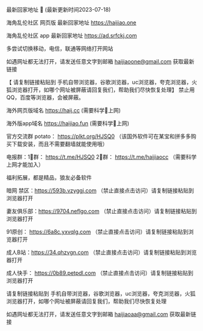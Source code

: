  最新回家地址 👋 (最新更新时间2023-07-18)

海角乱伦社区 网页版 最新回家地址  https://haijiao.one

海角乱伦社区 app 最新回家地址 https://ad.srfckj.com

多尝试切换移动，电信，联通等网络打开网站

如遇网址都无法打开，请发送任意文字到邮箱  haijiaoone@gmail.com  获取最新链接

【 请复制链接粘贴到 手机自带浏览器，谷歌浏览器，uc浏览器，夸克浏览器，火狐浏览器打开，如哪个网址被屏蔽请回复我们，帮助我们尽快恢复处理】
禁止用QQ，百度等浏览器，会被屏蔽。

海外网页版域名  https://haij.cc   (需要科学🔬上网)

海外版app域名  https://haijiao.fun  (需要科学🔬上网)

官方交流群   potato： https://plkt.org/HJSQ0 （该国外软件可在某宝和拼多多购买下载安装，而且不需要翻墙就能使用哦）

电报群：1⃣️群：  https://t.me/HJSQ0    2⃣️群： https://t.me/haijiaocc  （需要科学上网才能加入）


福利拓展，都是精品，狼友必备软件

暗网 禁区：https://593b.vzyggj.com （禁止直接点击访问）请复制链接粘贴到浏览器打开

妻友俱乐部：https://9704.neflgo.com （禁止直接点击访问）请复制链接粘贴到浏览器打开

91原创：   https://6a8c.yxvqlg.com （禁止直接点击访问）请复制链接粘贴到浏览器打开

成人B站：https://34.qhzvgn.com （禁止直接点击访问）请复制链接粘贴到浏览器打开

成人快手： https://0b89.petpdl.com （禁止直接点击访问）请复制链接粘贴到浏览器打开

请复制链接粘贴到 手机自带浏览器，谷歌浏览器，uc浏览器，夸克浏览器，火狐浏览器打开，如哪个网址被屏蔽请回复我们，帮助我们尽快恢复处理

如遇网址都无法打开，请发送任意文字到邮箱   haijiaoaa@gmail.com   获取最新链接
